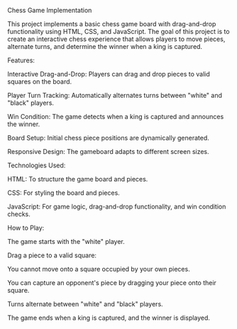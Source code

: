 Chess Game Implementation 

This project implements a basic chess game board with drag-and-drop functionality using HTML, CSS, and JavaScript. The goal of this project is to create an interactive chess experience that allows players to move pieces, alternate turns, and determine the winner when a king is captured.

Features:

Interactive Drag-and-Drop: Players can drag and drop pieces to valid squares on the board.

Player Turn Tracking: Automatically alternates turns between "white" and "black" players.

Win Condition: The game detects when a king is captured and announces the winner.

Board Setup: Initial chess piece positions are dynamically generated.

Responsive Design: The gameboard adapts to different screen sizes.

Technologies Used:

HTML: To structure the game board and pieces.

CSS: For styling the board and pieces.

JavaScript: For game logic, drag-and-drop functionality, and win condition checks.

How to Play:

The game starts with the "white" player.

Drag a piece to a valid square:

You cannot move onto a square occupied by your own pieces.

You can capture an opponent's piece by dragging your piece onto their square.

Turns alternate between "white" and "black" players.

The game ends when a king is captured, and the winner is displayed.
